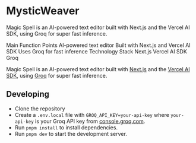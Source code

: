 # MysticWeaver
Magic Spell is an AI-powered text editor built with Next.js and the Vercel AI SDK, using Groq for super fast inference.

Main Function Points
AI-powered text editor
Built with Next.js and Vercel AI SDK
Uses Groq for fast inference
Technology Stack
Next.js
Vercel AI SDK
Groq

Magic Spell is an AI-powered text editor built with [Next.js](https://nextjs.org) and the [Vercel AI SDK](https://sdk.vercel.ai/), using [Groq](https://wow.groq.com/) for super fast inference.


## Developing

-   Clone the repository
-   Create a `.env.local` file with `GROQ_API_KEY=your-api-key` where `your-api-key` is your Groq API key from [console.groq.com](https://console.groq.com/keys).
-   Run `pnpm install` to install dependencies.
-   Run `pnpm dev` to start the development server.
